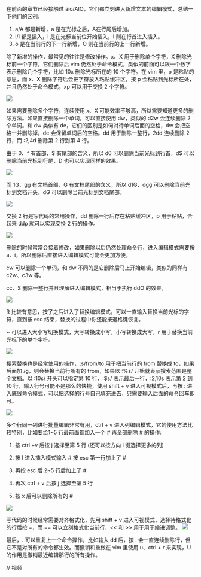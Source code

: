 在前面的章节已经接触过 aio/AIO，它们都立刻进入新增文本的编辑模式，总结一下他们的区别:

1. a/A 都是新增，a 是在光标之后，A在行尾后增加。
2. i/I 都是插入，i 是在光标当前位开始插入，I 则在行首进入插入。
3. o 是在当前行的下一行新增，O 则在当前行的上一行新增。

除了新增的操作，最常见的往往是修改操作。x、X 用于删除单个字符，X 删除光标前一个字符，它们删除后 vim 仍然处于命令模式，类似的前面可以跟一个数字表示删除几个字符，比如 10x 删除光标所在的 10 个字符。在 vim 里，p 是粘贴的意思，而 x、X 删除字符后会把字符放入粘贴缓冲区，按 p 会粘贴到光标所在处，并且仍然处于命令模式，xp 可以用于交换 2 个字符。

![](http://develop-developer.oss-cn-hangzhou.aliyuncs.com/images/i7Y2rbTDKDobpCDk8-tR4n7hZg9arZPgVJ1pHYTMJ3.png?x-oss-process=style/txt-water)

如果需要删除多个字符，连续使用 x、X 可能效率不够高，所以需要知道更多的删除方法。如果直接删除一个单词，可以直接使用 dw，类似的 d2w 会连续删除 2 个单词。和 dw 类似有 de，它们的区别是如何对待单词后面的空格，dw 会把空格一并删除掉，de 会保留单词后的空格。dd 用于删除一整行，2dd 连续删除 2 行，而 :2,4d 删除第 2 行到第 4 行。

由于 0、^ 有首部，$ 有尾部的含义，所以 d0 可以删除当前光标到行首，d$ 可以删除当前光标到行尾，D 也可以实现同样的效果。

![](http://develop-developer.oss-cn-hangzhou.aliyuncs.com/images/vFspNLHb43ApTpLzd-TqZsvTgVwHmZrN3fFiZsDXA1.png?x-oss-process=style/txt-water)

而 1G、gg 有文档首部，G 有文档尾部的含义，所以 d1G、dgg 可以删除当前光标到文档开头，dG 可以删除当前光标到文档尾部。

![](http://develop-developer.oss-cn-hangzhou.aliyuncs.com/images/iYytH2LpQ83WowpPX-tGMS22C-_sPFO8x2yIK26iGN.png?x-oss-process=style/txt-water)

交换 2 行是写代码的常用操作，dd 删除一行后存在粘贴缓冲区，p 用于粘贴，合起来 ddp 就可以实现交换 2 行的操作。

![](http://develop-developer.oss-cn-hangzhou.aliyuncs.com/images/x5dttLJRHSzJhT7mM--xxs4sBr1tVkOo-eblQ87nVx.png?x-oss-process=style/txt-water)

删除的时候常常会接着修改，如果删除以后仍然处理命令行，进入编辑模式需要按 a、i，所以删除后直接进入编辑模式可能会更加方便。

cw 可以删除一个单词，和 dw 不同的是它删除后马上开始编辑，类似的同样有 c2w、c3w 等。

cc、S 删除一整行并且理解进入编辑模式，相当于执行 ddO 的效果。

![](http://develop-developer.oss-cn-hangzhou.aliyuncs.com/images/gKmyFjj9KQJjAZZEf-opVc7b2No3NHQ9Wbf8bKhWhV.png?x-oss-process=style/txt-water)

R 比较有意思，按了之后进入了替换编辑模式，可以一直输入替换当前光标的字符，直到按 esc 结束，替换的过程中你还能按退格键恢复。

~ 可以进入大小写切换模式，大写转换成小写，小写转换成大写，r 用于替换当前光标下的单个字符。

![](http://develop-developer.oss-cn-hangzhou.aliyuncs.com/images/Gnn3gr3QbknkHa5KG-ur-T7j8iPaOG4w-eMCFmuMtG.png?x-oss-process=style/txt-water)

搜索替换也是经常使用的操作，:s/from/to 用于把当前行的 from 替换成 to，如果后面加 /g，则会替换当前行所有的 from，如果以 :%s/ 开始就表示搜索范围是整个文档。以 :10s/ 开头可以指定第 10 行，:$s/ 表示最后一行，:2,10s 表示第 2 到 10 行，输入行号可能不是那么的快捷，使用 shift + v 进入可视模式后，再按 : 进入底线命令模式，可以把选择的行号自己填充进去，只需要输入后面的命令回车即可。

![](http://develop-developer.oss-cn-hangzhou.aliyuncs.com/images/iwnGiyBvh2RuPyeoc-2lzR6nwofYxsKBoWE7ncJSqN.png?x-oss-process=style/txt-water)

多个行同一列进行批量编辑非常有用，ctrl + v 进入列编辑模式，它的使用方法比较特别，比如要给1~5 行最前面都加入一个 # 再全部删除 # 的操作: 

1. 按 ctrl +v 后按 j 选择至第 5 行 (还可以按方向 l 键选择更多的列)

2. 按 I 进入插入模式输入 # 按 esc 第一行加上了 #

3. 再按 esc 后 2~5 行后加上了 #

4. 再次 ctrl + v 后按 j 选择至第 5 行

5. 按 x 后可以删除所有的 #  

![](http://develop-developer.oss-cn-hangzhou.aliyuncs.com/images/enpt5g9tMx3Y5cTNM-iMQD7ekvLDmvI35IDQprYqLL.png?x-oss-process=style/txt-water)

写代码的时候经常需要对齐格式化，先用 shift + v 进入可视模式，选择待格式化的行后按 =，而 == 可以立刻格式化当前行，<< 和 >> 用于用于缩进调整。
![](http://develop-developer.oss-cn-hangzhou.aliyuncs.com/images/XXJhZiDEPvEb83aZt-aYT49FYKz75jelt2I_cIi-Zd.png?x-oss-process=style/txt-water)

最后，. 可以重复上一个命令操作，比如输入 dd 后，按 . 会一直连续删除行，但它不是对所有的命令都生效。而撤销和重做在 vim 里使用 u、ctrl + r 来实现，U 的作用是撤销最近编辑那行的所有操作。



// 视频

